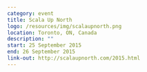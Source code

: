 ```yaml
---
category: event
title: Scala Up North
logo: /resources/img/scalaupnorth.png
location: Toronto, ON, Canada
description: ""
start: 25 September 2015
end: 26 September 2015
link-out: http://scalaupnorth.com/2015.html
---
```


